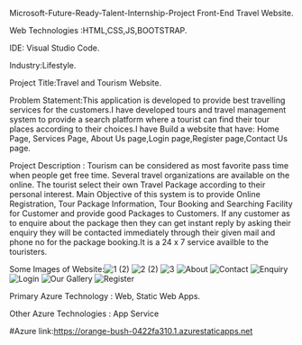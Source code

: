 Microsoft-Future-Ready-Talent-Internship-Project Front-End Travel Website.

Web Technologies :HTML,CSS,JS,BOOTSTRAP.

IDE: Visual Studio Code.

Industry:Lifestyle.

Project Title:Travel and Tourism Website.

Problem Statement:This application is developed to provide best travelling services for the customers.I have developed tours and travel management system to provide 
a search platform where a tourist can find their tour places according to their choices.I have Build a website that have: Home Page, Services Page, About Us page,Login 
page,Register page,Contact Us page.

Project Description : Tourism can be considered as most favorite pass time when people get free time. Several travel organizations are available on the online. The
tourist select their own Travel Package according to their personal interest. Main Objective of this system is to provide Online Registration, Tour Package 
Information, Tour Booking and Searching Facility for Customer and provide good Packages to Customers. If any customer as to enquire about the package then they can
get instant reply by asking their enquiry they will be contacted immediately through their given mail and phone no for the package booking.It is a 24 x 7 service 
availble to the touristers.

Some Images of Website:![1 (2)](https://user-images.githubusercontent.com/87435344/175761023-56a25e02-644a-4943-81ad-6b4c3b9bf748.png)
![2 (2)](https://user-images.githubusercontent.com/87435344/175761032-4947916e-ca76-4a22-82ff-6f9d042f0347.png)
![3](https://user-images.githubusercontent.com/87435344/175761039-a56ba735-c776-4406-bfbe-bb5e1c7106b9.png)
![About](https://user-images.githubusercontent.com/87435344/175761045-7d410db8-e00e-472a-abb7-fe174f0c8c61.png)
![Contact](https://user-images.githubusercontent.com/87435344/175761048-403709bc-81c1-4f45-bd98-3e01e0698439.png)
![Enquiry](https://user-images.githubusercontent.com/87435344/175761050-34c52355-0af9-4b4d-83fe-8a4f992e9597.png)
![Login](https://user-images.githubusercontent.com/87435344/175761051-50dd2872-1a1b-4b5c-b4cc-03b8673aa9a6.png)
![Our Gallery](https://user-images.githubusercontent.com/87435344/175761052-c1808219-d92a-42f3-9e4a-86c7f2f849f3.png)
![Register](https://user-images.githubusercontent.com/87435344/175761063-4295a82d-3bf4-4ea6-8678-eac3906d680a.png)




Primary Azure Technology : Web, Static Web Apps.

Other Azure Technologies : App Service

#Azure link:https://orange-bush-0422fa310.1.azurestaticapps.net
